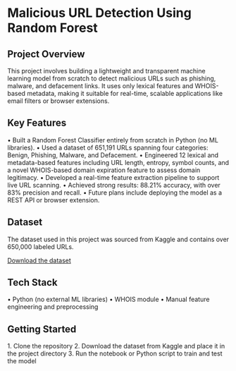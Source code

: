 # Malicious URL Detection Using Random Forest
## Project Overview
This project involves building a lightweight and transparent machine learning model from scratch to detect malicious URLs such as phishing, malware, and defacement links. It uses only lexical features and WHOIS-based metadata, making it suitable for real-time, scalable applications like email filters or browser extensions.

## Key Features
<p>
• Built a Random Forest Classifier entirely from scratch in Python (no ML libraries).
• Used a dataset of 651,191 URLs spanning four categories: Benign, Phishing, Malware, and Defacement.
• Engineered 12 lexical and metadata-based features including URL length, entropy, symbol counts, and a novel WHOIS-based domain expiration feature to assess domain legitimacy.
• Developed a real-time feature extraction pipeline to support live URL scanning.
• Achieved strong results: 88.21% accuracy, with over 83% precision and recall.
• Future plans include deploying the model as a REST API or browser extension.
</p>

## Dataset
<p>
The dataset used in this project was sourced from Kaggle and contains over 650,000 labeled URLs.</p>
<a href="https://www.kaggle.com/datasets/sid321axn/malicious-urls-dataset">
Download the dataset</a>


## Tech Stack

<p>
• Python (no external ML libraries)
• WHOIS module
• Manual feature engineering and preprocessing
</p>

## Getting Started
<p>
1. Clone the repository
2. Download the dataset from Kaggle and place it in the project directory
3. Run the notebook or Python script to train and test the model
</p>
